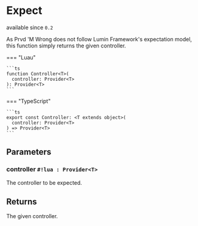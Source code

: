 <div class="pmwdoc-reference-header">
<h1>Expect</h1>
<span>available since <code>0.2</code></span>
</div>

As Prvd 'M Wrong does not follow Lumin Framework's expectation model, this
function simply returns the given controller.

=== "Luau"

    ```ts
    function Controller<T>(
      controller: Provider<T>
    ): Provider<T>
    ```

=== "TypeScript"

    ```ts
    export const Controller: <T extends object>(
      controller: Provider<T>
    ) => Provider<T>
    ```

## Parameters

### controller `#!lua : Provider<T>`

The controller to be expected.

## Returns

The given controller.
